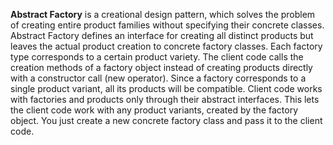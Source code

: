 **Abstract Factory** is a creational design pattern, which solves the problem of creating entire product families without specifying their concrete classes.
Abstract Factory defines an interface for creating all distinct products but leaves the actual product creation to concrete factory classes. Each factory type corresponds to a certain product variety.
The client code calls the creation methods of a factory object instead of creating products directly with a constructor call (new operator). Since a factory corresponds to a single product variant, all its products will be compatible.
Client code works with factories and products only through their abstract interfaces. This lets the client code work with any product variants, created by the factory object. You just create a new concrete factory class and pass it to the client code.
